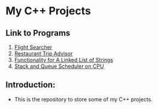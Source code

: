 # My C++ Projects

## Link to Programs
1. [Flight Searcher](https://github.com/jhuynh176/cpp_projects/tree/main/projects/flight_searcher)
2. [Restaurant Trip Advisor](https://github.com/jhuynh176/cpp_projects/tree/main/projects/restaurant_trip_advisor)
3. [Functionality for A Linked List of Strings](https://github.com/jhuynh176/cpp_projects/tree/main/projects/linked_list_strings_functionality)
4. [Stack and Queue Scheduler on CPU](https://github.com/jhuynh176/cpp_projects/tree/main/projects/stack_queue_arithmetic_expression)

## Introduction:
- This is the repository to store some of my C++ projects.
